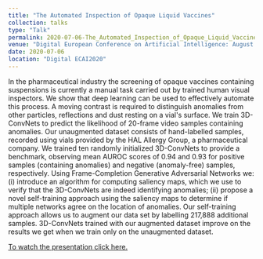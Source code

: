 ```yaml
---
title: "The Automated Inspection of Opaque Liquid Vaccines"
collection: talks
type: "Talk"
permalink: 2020-07-06-The_Automated_Inspection_of_Opaque_Liquid_Vaccines
venue: "Digital European Conference on Artificial Intelligence: August 29-September 8 2020"
date: 2020-07-06
location: "Digital ECAI2020"
---
```


In the pharmaceutical industry the screening of opaque vaccines containing suspensions is currently a manual task carried out by trained human visual inspectors. We show that deep learning can be used to effectively automate this process. A moving contrast is required to distinguish anomalies from other particles, reflections and dust resting on a vial's surface. We train 3D-ConvNets to predict the likelihood of 20-frame video samples containing anomalies. Our unaugmented dataset consists of hand-labelled samples, recorded using vials provided by the HAL Allergy Group, a pharmaceutical company. We trained ten randomly initialized 3D-ConvNets to provide a benchmark, observing mean AUROC scores of 0.94 and 0.93 for positive samples (containing anomalies) and negative (anomaly-free) samples, respectively. Using Frame-Completion Generative Adversarial Networks we: (i) introduce an algorithm for computing saliency maps, which we use to verify that the 3D-ConvNets are indeed identifying anomalies; (ii) propose a novel self-training approach using the saliency maps to determine if multiple networks agree on the location of anomalies. Our self-training approach allows us to augment our data set by labelling 217,888 additional samples. 3D-ConvNets trained with our augmented dataset improve on the results we get when we train only on the unaugmented dataset.

[To watch the presentation click here.](https://screencast-o-matic.com/watch/cYiill5BoF)
